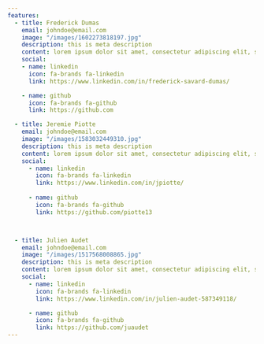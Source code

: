 ```yaml
---
features:
  - title: Frederick Dumas
    email: johndoe@email.com
    image: "/images/1602273818197.jpg"
    description: this is meta description
    content: lorem ipsum dolor sit amet, consectetur adipiscing elit, sed do eiusmod tempor incididunt ut labore et dolore magna aliqua. Ut enim ad minim veniam, quis nostr navigation et dolore magna aliqua.
    social:
    - name: linkedin
      icon: fa-brands fa-linkedin
      link: https://www.linkedin.com/in/frederick-savard-dumas/

    - name: github
      icon: fa-brands fa-github
      link: https://github.com

  - title: Jeremie Piotte
    email: johndoe@email.com
    image: "/images/1583032449310.jpg"
    description: this is meta description
    content: lorem ipsum dolor sit amet, consectetur adipiscing elit, sed do eiusmod tempor incididunt ut labore et dolore magna aliqua. Ut enim ad minim veniam, quis nostr navigation et dolore magna aliqua.
    social:
      - name: linkedin
        icon: fa-brands fa-linkedin
        link: https://www.linkedin.com/in/jpiotte/
        
      - name: github
        icon: fa-brands fa-github
        link: https://github.com/piotte13



  - title: Julien Audet
    email: johndoe@email.com
    image: "/images/1517568008865.jpg"
    description: this is meta description
    content: lorem ipsum dolor sit amet, consectetur adipiscing elit, sed do eiusmod tempor incididunt ut labore et dolore magna aliqua. Ut enim ad minim veniam, quis nostr navigation et dolore magna aliqua.
    social:
      - name: linkedin
        icon: fa-brands fa-linkedin
        link: https://www.linkedin.com/in/julien-audet-587349118/

      - name: github
        icon: fa-brands fa-github
        link: https://github.com/juaudet
---
```

